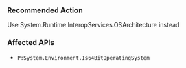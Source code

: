 ### Recommended Action
Use System.Runtime.InteropServices.OSArchitecture instead

### Affected APIs
* `P:System.Environment.Is64BitOperatingSystem`
